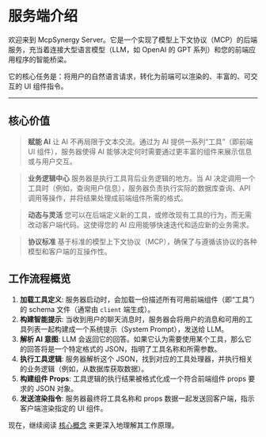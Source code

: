 # 服务端介绍

欢迎来到 McpSynergy Server。它是一个实现了模型上下文协议（MCP）的后端服务，充当着连接大型语言模型（LLM，如 OpenAI 的 GPT 系列）和您的前端应用程序的智能桥梁。

它的核心任务是：将用户的自然语言请求，转化为前端可以渲染的、丰富的、可交互的 UI 组件指令。

---

## 核心价值

> **赋能 AI**
> 让 AI 不再局限于文本交流。通过为 AI 提供一系列“工具”（即前端 UI 组件），服务器使得 AI 能够决定何时需要通过更丰富的组件来展示信息或与用户交互。

> **业务逻辑中心**
> 服务器是执行工具背后业务逻辑的地方。当 AI 决定调用一个工具时（例如，查询用户信息），服务器负责执行实际的数据库查询、API 调用等操作，并将结果处理成前端组件所需的格式。

> **动态与灵活**
> 您可以在后端定义新的工具，或修改现有工具的行为，而无需改动客户端代码。这使得您的 AI 应用能够快速迭代和适应新的业务需求。

> **协议标准**
> 基于标准的模型上下文协议（MCP），确保了与遵循该协议的各种模型和客户端的互操作性。

## 工作流程概览

1.  **加载工具定义**: 服务器启动时，会加载一份描述所有可用前端组件（即“工具”）的 schema 文件（通常由 `client` 端生成）。
2.  **构建智能提示**: 当收到用户的聊天消息时，服务器会将用户的消息和可用的工具列表一起构建成一个系统提示（System Prompt），发送给 LLM。
3.  **解析 AI 意图**: LLM 会返回它的回答。如果它认为需要使用某个工具，那么它的回答将是一个特定格式的 JSON，指明了工具名称和所需参数。
4.  **执行工具逻辑**: 服务器解析这个 JSON，找到对应的工具处理器，并执行相关的业务逻辑（例如，从数据库获取数据）。
5.  **构建组件 Props**: 工具逻辑的执行结果被格式化成一个符合前端组件 props 要求的 JSON 对象。
6.  **发送渲染指令**: 服务器最终将工具名称和 props 数据一起发送回客户端，指示客户端渲染指定的 UI 组件。

现在，继续阅读 [核心概念](./concepts.md) 来更深入地理解其工作原理。

